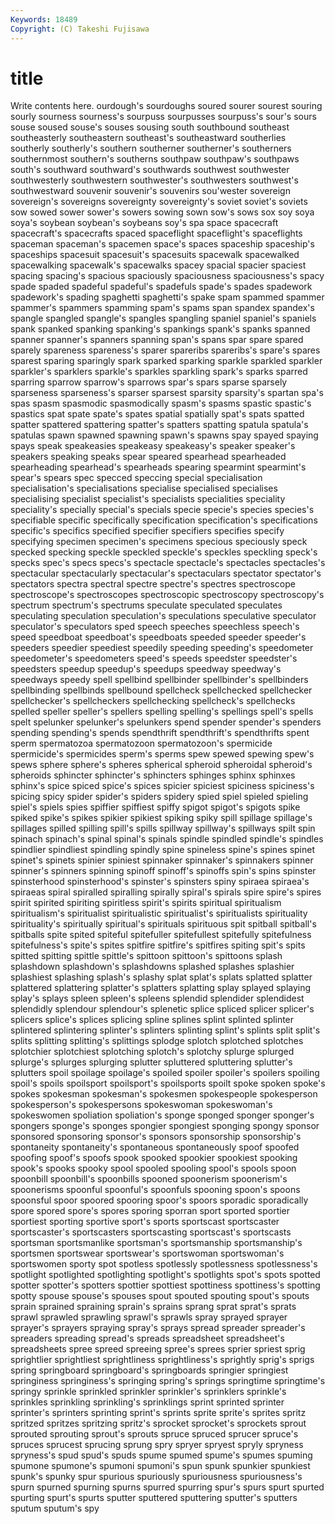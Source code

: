 ```yaml
---
Keywords: 18489 
Copyright: (C) Takeshi Fujisawa
---
```


# title

Write contents here.
ourdough's sourdoughs
soured sourer sourest souring sourly sourness sourness's sourpuss sourpusses sourpuss's
sour's sours souse soused souse's souses sousing south southbound southeast
southeasterly southeastern southeast's southeastward southerlies southerly southerly's southern southerner southerner's
southerners southernmost southern's southerns southpaw southpaw's southpaws south's southward southward's
southwards southwest southwester southwesterly southwestern southwester's southwesters southwest's southwestward souvenir
souvenir's souvenirs sou'wester sovereign sovereign's sovereigns sovereignty sovereignty's soviet soviet's
soviets sow sowed sower sower's sowers sowing sown sow's sows
sox soy soya soya's soybean soybean's soybeans soy's spa space
spacecraft spacecraft's spacecrafts spaced spaceflight spaceflight's spaceflights spaceman spaceman's spacemen
space's spaces spaceship spaceship's spaceships spacesuit spacesuit's spacesuits spacewalk spacewalked
spacewalking spacewalk's spacewalks spacey spacial spacier spaciest spacing spacing's spacious
spaciously spaciousness spaciousness's spacy spade spaded spadeful spadeful's spadefuls spade's
spades spadework spadework's spading spaghetti spaghetti's spake spam spammed spammer
spammer's spammers spamming spam's spams span spandex spandex's spangle spangled
spangle's spangles spangling spaniel spaniel's spaniels spank spanked spanking spanking's
spankings spank's spanks spanned spanner spanner's spanners spanning span's spans
spar spare spared sparely spareness spareness's sparer spareribs spareribs's spare's
spares sparest sparing sparingly spark sparked sparking sparkle sparkled sparkler
sparkler's sparklers sparkle's sparkles sparkling spark's sparks sparred sparring sparrow
sparrow's sparrows spar's spars sparse sparsely sparseness sparseness's sparser sparsest
sparsity sparsity's spartan spa's spas spasm spasmodic spasmodically spasm's spasms
spastic spastic's spastics spat spate spate's spates spatial spatially spat's
spats spatted spatter spattered spattering spatter's spatters spatting spatula spatula's
spatulas spawn spawned spawning spawn's spawns spay spayed spaying spays
speak speakeasies speakeasy speakeasy's speaker speaker's speakers speaking speaks spear
speared spearhead spearheaded spearheading spearhead's spearheads spearing spearmint spearmint's spear's
spears spec specced speccing special specialisation specialisation's specialisations specialise specialised
specialises specialising specialist specialist's specialists specialities speciality speciality's specially special's
specials specie specie's species species's specifiable specific specifically specification specification's
specifications specific's specifics specified specifier specifiers specifies specify specifying specimen
specimen's specimens specious speciously speck specked specking speckle speckled speckle's
speckles speckling speck's specks spec's specs specs's spectacle spectacle's spectacles
spectacles's spectacular spectacularly spectacular's spectaculars spectator spectator's spectators spectra spectral
spectre spectre's spectres spectroscope spectroscope's spectroscopes spectroscopic spectroscopy spectroscopy's spectrum
spectrum's spectrums speculate speculated speculates speculating speculation speculation's speculations speculative
speculator speculator's speculators sped speech speeches speechless speech's speed speedboat
speedboat's speedboats speeded speeder speeder's speeders speedier speediest speedily speeding
speeding's speedometer speedometer's speedometers speed's speeds speedster speedster's speedsters speedup
speedup's speedups speedway speedway's speedways speedy spell spellbind spellbinder spellbinder's
spellbinders spellbinding spellbinds spellbound spellcheck spellchecked spellchecker spellchecker's spellcheckers spellchecking
spellcheck's spellchecks spelled speller speller's spellers spelling spelling's spellings spell's
spells spelt spelunker spelunker's spelunkers spend spender spender's spenders spending
spending's spends spendthrift spendthrift's spendthrifts spent sperm spermatozoa spermatozoon spermatozoon's
spermicide spermicide's spermicides sperm's sperms spew spewed spewing spew's spews
sphere sphere's spheres spherical spheroid spheroidal spheroid's spheroids sphincter sphincter's
sphincters sphinges sphinx sphinxes sphinx's spice spiced spice's spices spicier
spiciest spiciness spiciness's spicing spicy spider spider's spiders spidery spied
spiel spieled spieling spiel's spiels spies spiffier spiffiest spiffy spigot
spigot's spigots spike spiked spike's spikes spikier spikiest spiking spiky
spill spillage spillage's spillages spilled spilling spill's spills spillway spillway's
spillways spilt spin spinach spinach's spinal spinal's spinals spindle spindled
spindle's spindles spindlier spindliest spindling spindly spine spineless spine's spines
spinet spinet's spinets spinier spiniest spinnaker spinnaker's spinnakers spinner spinner's
spinners spinning spinoff spinoff's spinoffs spin's spins spinster spinsterhood spinsterhood's
spinster's spinsters spiny spiraea spiraea's spiraeas spiral spiralled spiralling spirally
spiral's spirals spire spire's spires spirit spirited spiriting spiritless spirit's
spirits spiritual spiritualism spiritualism's spiritualist spiritualistic spiritualist's spiritualists spirituality spirituality's
spiritually spiritual's spirituals spirituous spit spitball spitball's spitballs spite spited
spiteful spitefuller spitefullest spitefully spitefulness spitefulness's spite's spites spitfire spitfire's
spitfires spiting spit's spits spitted spitting spittle spittle's spittoon spittoon's
spittoons splash splashdown splashdown's splashdowns splashed splashes splashier splashiest splashing
splash's splashy splat splat's splats splatted splatter splattered splattering splatter's
splatters splatting splay splayed splaying splay's splays spleen spleen's spleens
splendid splendider splendidest splendidly splendour splendour's splenetic splice spliced splicer
splicer's splicers splice's splices splicing spline splines splint splinted splinter
splintered splintering splinter's splinters splinting splint's splints split split's splits
splitting splitting's splittings splodge splotch splotched splotches splotchier splotchiest splotching
splotch's splotchy splurge splurged splurge's splurges splurging splutter spluttered spluttering
splutter's splutters spoil spoilage spoilage's spoiled spoiler spoiler's spoilers spoiling
spoil's spoils spoilsport spoilsport's spoilsports spoilt spoke spoken spoke's spokes
spokesman spokesman's spokesmen spokespeople spokesperson spokesperson's spokespersons spokeswoman spokeswoman's spokeswomen
spoliation spoliation's sponge sponged sponger sponger's spongers sponge's sponges spongier
spongiest sponging spongy sponsor sponsored sponsoring sponsor's sponsors sponsorship sponsorship's
spontaneity spontaneity's spontaneous spontaneously spoof spoofed spoofing spoof's spoofs spook
spooked spookier spookiest spooking spook's spooks spooky spool spooled spooling
spool's spools spoon spoonbill spoonbill's spoonbills spooned spoonerism spoonerism's spoonerisms
spoonful spoonful's spoonfuls spooning spoon's spoons spoonsful spoor spoored spooring
spoor's spoors sporadic sporadically spore spored spore's spores sporing sporran
sport sported sportier sportiest sporting sportive sport's sports sportscast sportscaster
sportscaster's sportscasters sportscasting sportscast's sportscasts sportsman sportsmanlike sportsman's sportsmanship sportsmanship's
sportsmen sportswear sportswear's sportswoman sportswoman's sportswomen sporty spot spotless spotlessly
spotlessness spotlessness's spotlight spotlighted spotlighting spotlight's spotlights spot's spots spotted
spotter spotter's spotters spottier spottiest spottiness spottiness's spotting spotty spouse
spouse's spouses spout spouted spouting spout's spouts sprain sprained spraining
sprain's sprains sprang sprat sprat's sprats sprawl sprawled sprawling sprawl's
sprawls spray sprayed sprayer sprayer's sprayers spraying spray's sprays spread
spreader spreader's spreaders spreading spread's spreads spreadsheet spreadsheet's spreadsheets spree
spreed spreeing spree's sprees sprier spriest sprig sprightlier sprightliest sprightliness
sprightliness's sprightly sprig's sprigs spring springboard springboard's springboards springier springiest
springiness springiness's springing spring's springs springtime springtime's springy sprinkle sprinkled
sprinkler sprinkler's sprinklers sprinkle's sprinkles sprinkling sprinkling's sprinklings sprint sprinted
sprinter sprinter's sprinters sprinting sprint's sprints sprite sprite's sprites spritz
spritzed spritzes spritzing spritz's sprocket sprocket's sprockets sprout sprouted sprouting
sprout's sprouts spruce spruced sprucer spruce's spruces sprucest sprucing sprung
spry spryer spryest spryly spryness spryness's spud spud's spuds spume
spumed spume's spumes spuming spumone spumone's spumoni spumoni's spun spunk
spunkier spunkiest spunk's spunky spur spurious spuriously spuriousness spuriousness's spurn
spurned spurning spurns spurred spurring spur's spurs spurt spurted spurting
spurt's spurts sputter sputtered sputtering sputter's sputters sputum sputum's spy
